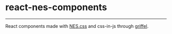 # react-nes-components

---

React components made with [NES.css](https://github.com/nostalgic-css/NES.css) and css-in-js through [griffel](https://github.com/microsoft/griffel).
